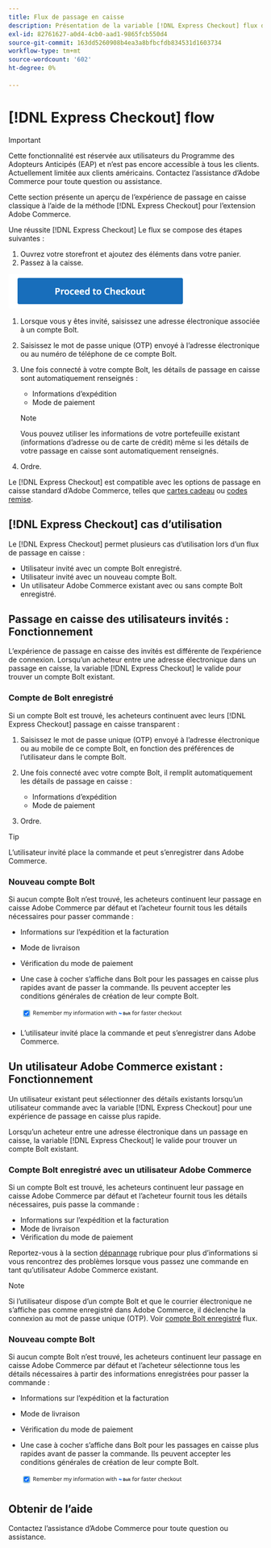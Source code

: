 ```yaml
---
title: Flux de passage en caisse
description: Présentation de la variable [!DNL Express Checkout] flux dans Adobe Commerce.
exl-id: 82761627-a0d4-4cb0-aad1-9865fcb550d4
source-git-commit: 163dd5260908b4ea3a8bfbcfdb834531d1603734
workflow-type: tm+mt
source-wordcount: '602'
ht-degree: 0%

---
```


# [!DNL Express Checkout] flow

>[!IMPORTANT]
>
> Cette fonctionnalité est réservée aux utilisateurs du Programme des Adopteurs Anticipés (EAP) et n’est pas encore accessible à tous les clients. Actuellement limitée aux clients américains. Contactez l’assistance d’Adobe Commerce pour toute question ou assistance.

Cette section présente un aperçu de l’expérience de passage en caisse classique à l’aide de la méthode [!DNL Express Checkout] pour l’extension Adobe Commerce.

Une réussite [!DNL Express Checkout] Le flux se compose des étapes suivantes :

1. Ouvrez votre storefront et ajoutez des éléments dans votre panier.
1. Passez à la caisse.

![Passage en caisse](../assets/proceed-checkout.png)

1. Lorsque vous y êtes invité, saisissez une adresse électronique associée à un compte Bolt.
1. Saisissez le mot de passe unique (OTP) envoyé à l’adresse électronique ou au numéro de téléphone de ce compte Bolt.
1. Une fois connecté à votre compte Bolt, les détails de passage en caisse sont automatiquement renseignés :

   - Informations d’expédition
   - Mode de paiement

   >[!NOTE]
   >
   > Vous pouvez utiliser les informations de votre portefeuille existant (informations d’adresse ou de carte de crédit) même si les détails de votre passage en caisse sont automatiquement renseignés.

1. Ordre.

Le [!DNL Express Checkout] est compatible avec les options de passage en caisse standard d’Adobe Commerce, telles que [cartes cadeau](https://docs.magento.com/user-guide/catalog/product-gift-card.html) ou [codes remise](https://docs.magento.com/user-guide/marketing/price-rules-cart-coupon.html).

## [!DNL Express Checkout] cas d’utilisation

Le [!DNL Express Checkout] permet plusieurs cas d’utilisation lors d’un flux de passage en caisse :

- Utilisateur invité avec un compte Bolt enregistré.
- Utilisateur invité avec un nouveau compte Bolt.
- Un utilisateur Adobe Commerce existant avec ou sans compte Bolt enregistré.

## Passage en caisse des utilisateurs invités : Fonctionnement

L’expérience de passage en caisse des invités est différente de l’expérience de connexion. Lorsqu’un acheteur entre une adresse électronique dans un passage en caisse, la variable [!DNL Express Checkout] le valide pour trouver un compte Bolt existant.

### Compte de Bolt enregistré

Si un compte Bolt est trouvé, les acheteurs continuent avec leurs [!DNL Express Checkout] passage en caisse transparent :

1. Saisissez le mot de passe unique (OTP) envoyé à l’adresse électronique ou au mobile de ce compte Bolt, en fonction des préférences de l’utilisateur dans le compte Bolt.
1. Une fois connecté avec votre compte Bolt, il remplit automatiquement les détails de passage en caisse :

   - Informations d’expédition
   - Mode de paiement

1. Ordre.

>[!TIP]
>
> L’utilisateur invité place la commande et peut s’enregistrer dans Adobe Commerce.

### Nouveau compte Bolt

Si aucun compte Bolt n’est trouvé, les acheteurs continuent leur passage en caisse Adobe Commerce par défaut et l’acheteur fournit tous les détails nécessaires pour passer commande :

- Informations sur l’expédition et la facturation
- Mode de livraison
- Vérification du mode de paiement
- Une case à cocher s’affiche dans Bolt pour les passages en caisse plus rapides avant de passer la commande. Ils peuvent accepter les conditions générales de création de leur compte Bolt.

   ![Mémoriser Bolt](../assets/checked-bolt.png)

- L’utilisateur invité place la commande et peut s’enregistrer dans Adobe Commerce.

## Un utilisateur Adobe Commerce existant : Fonctionnement

Un utilisateur existant peut sélectionner des détails existants lorsqu’un utilisateur commande avec la variable [!DNL Express Checkout] pour une expérience de passage en caisse plus rapide.

Lorsqu’un acheteur entre une adresse électronique dans un passage en caisse, la variable [!DNL Express Checkout] le valide pour trouver un compte Bolt existant.

### Compte Bolt enregistré avec un utilisateur Adobe Commerce

Si un compte Bolt est trouvé, les acheteurs continuent leur passage en caisse Adobe Commerce par défaut et l’acheteur fournit tous les détails nécessaires, puis passe la commande :

- Informations sur l’expédition et la facturation
- Mode de livraison
- Vérification du mode de paiement

Reportez-vous à la section [dépannage](../express-checkout/troubleshooting.md) rubrique pour plus d’informations si vous rencontrez des problèmes lorsque vous passez une commande en tant qu’utilisateur Adobe Commerce existant.

>[!NOTE]
>
> Si l’utilisateur dispose d’un compte Bolt et que le courrier électronique ne s’affiche pas comme enregistré dans Adobe Commerce, il déclenche la connexion au mot de passe unique (OTP). Voir [compte Bolt enregistré](#registered-bolt-account) flux.

### Nouveau compte Bolt

Si aucun compte Bolt n’est trouvé, les acheteurs continuent leur passage en caisse Adobe Commerce par défaut et l’acheteur sélectionne tous les détails nécessaires à partir des informations enregistrées pour passer la commande :

- Informations sur l’expédition et la facturation
- Mode de livraison
- Vérification du mode de paiement
- Une case à cocher s’affiche dans Bolt pour les passages en caisse plus rapides avant de passer la commande. Ils peuvent accepter les conditions générales de création de leur compte Bolt.

   ![Mémoriser Bolt](../assets/checked-bolt.png)

## Obtenir de l’aide

Contactez l’assistance d’Adobe Commerce pour toute question ou assistance.
